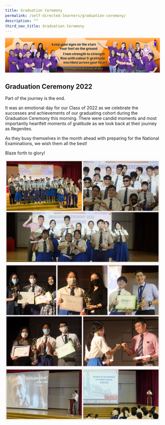 ```yaml
---
title: Graduation Ceremony
permalink: /self-directed-learners/graduation-ceremony/
description: ""
third_nav_title: Graduation Ceremony
---
```


![](/images/Graduation%20Ceremony/School%20Sec%204%20Banner-3_downscale.jpg)
## Graduation Ceremony 2022

Part of the journey is the end.

It was an emotional day for our Class of 2022 as we celebrate the successes and achievements of our graduating cohort during the Graduation Ceremony this morning. There were candid moments and most importantly heartfelt moments of gratitude as we look back at their journey as Regenites.

As they busy themselves in the month ahead with preparing for the National Examinations, we wish them all the best!

Blaze forth to glory!

![](/images/Graduation%20Ceremony/Grad2022_-1.jpg)
![](/images/Graduation%20Ceremony/Grad2022_-2.jpg)
![](/images/Graduation%20Ceremony/Grad2022_-3.jpg)